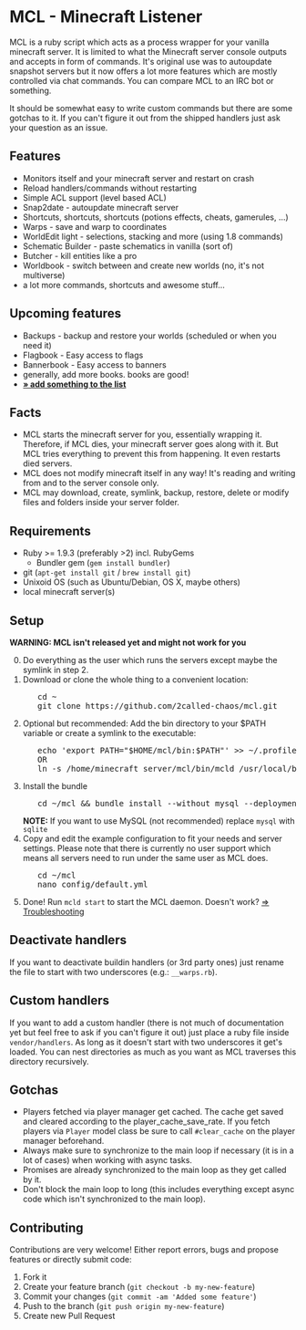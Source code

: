 # MCL - Minecraft Listener

MCL is a ruby script which acts as a process wrapper for your vanilla minecraft server. It is limited to what the Minecraft
server console outputs and accepts in form of commands. It's original use was to autoupdate snapshot servers but it now offers
a lot more features which are mostly controlled via chat commands. You can compare MCL to an IRC bot or something.

It should be somewhat easy to write custom commands but there are some gotchas to it. If you can't figure it out from
the shipped handlers just ask your question as an issue.



## Features
  * Monitors itself and your minecraft server and restart on crash
  * Reload handlers/commands without restarting
  * Simple ACL support (level based ACL)
  * Snap2date - autoupdate minecraft server
  * Shortcuts, shortcuts, shortcuts (potions effects, cheats, gamerules, ...)
  * Warps - save and warp to coordinates
  * WorldEdit light - selections, stacking and more (using 1.8 commands)
  * Schematic Builder - paste schematics in vanilla (sort of)
  * Butcher - kill entities like a pro
  * Worldbook - switch between and create new worlds (no, it's not multiverse)
  * a lot more commands, shortcuts and awesome stuff...



## Upcoming features
  * Backups - backup and restore your worlds (scheduled or when you need it)
  * Flagbook - Easy access to flags
  * Bannerbook - Easy access to banners
  * generally, add more books. books are good!
  * [**» add something to the list**](https://github.com/2called-chaos/mcl/issues/new)



## Facts
  * MCL starts the minecraft server for you, essentially wrapping it. Therefore, if MCL dies, your minecraft server
    goes along with it. But MCL tries everything to prevent this from happening. It even restarts died servers.
  * MCL does not modify minecraft itself in any way! It's reading and writing from and to the server console only.
  * MCL may download, create, symlink, backup, restore, delete or modify files and folders inside your server folder.



## Requirements
  * Ruby >= 1.9.3 (preferably >2) incl. RubyGems
    * Bundler gem (`gem install bundler`)
  * git (`apt-get install git` / `brew install git`)
  * Unixoid OS (such as Ubuntu/Debian, OS X, maybe others)
  * local minecraft server(s)



## Setup
  **WARNING: MCL isn't released yet and might not work for you**

  0. Do everything as the user which runs the servers except maybe the symlink in step 2.
  1. Download or clone the whole thing to a convenient location:
      <pre>
        cd ~
        git clone https://github.com/2called-chaos/mcl.git</pre>
  2. Optional but recommended: Add the bin directory to your $PATH variable or create a symlink to the executable:
      <pre>
        echo 'export PATH="$HOME/mcl/bin:$PATH"' >> ~/.profile && source ~/.profile
        OR
        ln -s /home/minecraft_server/mcl/bin/mcld /usr/local/bin/mcld</pre>
  3. Install the bundle
      <pre>
        cd ~/mcl && bundle install --without mysql --deployment</pre>
     **NOTE:** If you want to use MySQL (not recommended) replace `mysql` with `sqlite`
  4. Copy and edit the example configuration to fit your needs and server settings.
     Please note that there is currently no user support which means all servers need to run under the same user as MCL does.
      <pre>
        cd ~/mcl
        nano config/default.yml</pre>
  5. Done! Run `mcld start` to start the MCL daemon. Doesn't work? [=> Troubleshooting](https://github.com/2called-chaos/mcl/wiki/Troubleshooting)



## Deactivate handlers
If you want to deactivate buildin handlers (or 3rd party ones) just rename the file to start with two underscores (e.g.: `__warps.rb`).



## Custom handlers
If you want to add a custom handler (there is not much of documentation yet but feel free to ask if you can't figure it out) just place a ruby file inside `vendor/handlers`. As long as it doesn't start with two underscores it get's loaded. You can nest directories as much as you want as MCL traverses this directory recursively.



## Gotchas
  * Players fetched via player manager get cached. The cache get saved and cleared according to the player_cache_save_rate.
    If you fetch players via `Player` model class be sure to call `#clear_cache` on the player manager beforehand.
  * Always make sure to synchronize to the main loop if necessary (it is in a lot of cases) when working with async tasks.
  * Promises are already synchronized to the main loop as they get called by it.
  * Don't block the main loop to long (this includes everything except async code which isn't synchronized to the main loop).



## Contributing
  Contributions are very welcome! Either report errors, bugs and propose features or directly submit code:

  1. Fork it
  2. Create your feature branch (`git checkout -b my-new-feature`)
  3. Commit your changes (`git commit -am 'Added some feature'`)
  4. Push to the branch (`git push origin my-new-feature`)
  5. Create new Pull Request
